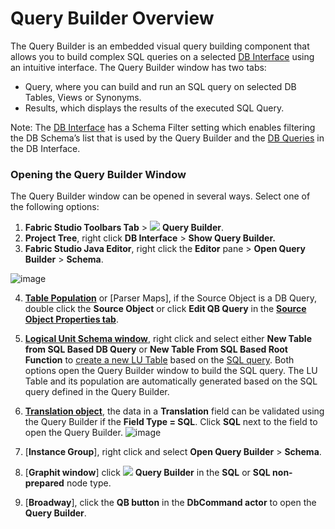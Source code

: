 # Query Builder Overview

The Query Builder is an embedded visual query building component that allows you to build complex SQL queries on a selected [DB Interface](/articles/05_DB_interfaces/01_interfaces_overview.md) using an intuitive interface. 
The Query Builder window has two tabs: 
* Query, where you can build and run an SQL query on selected DB Tables, Views or Synonyms.
* Results, which displays the results of the executed SQL Query. 

Note: 
The [DB Interface](/articles/05_DB_interfaces/04_creating_a_new_database_interface.md) has a Schema Filter setting which enables filtering the DB Schema’s list that is used by the Query Builder and the [DB Queries](/articles/07_table_population/01_table_population_overview.md) in the DB Interface.

### Opening the Query Builder Window
 The Query Builder window can be opened in several ways. Select one of the following options: 
1.	**Fabric Studio Toolbars Tab** > <img src="https://github.com/k2view-academy/K2View-Academy/blob/master/articles/11_query_builder/images/12_1_1%20icon.png"> **Query Builder**.
2.	**Project Tree**, right click **DB Interface** > **Show Query Builder.**
3.	**Fabric Studio Java Editor**, right click the **Editor** pane > **Open Query Builder** > **Schema**.

![image](https://github.com/k2view-academy/K2View-Academy/blob/master/articles/11_query_builder/images/12_1_2%20Schema..png)

4.	[**Table Population**](/articles/07_table_population/01_table_population_overview.md) or [Parser Maps], if the Source Object is a DB Query, double click the **Source Object** or click **Edit QB Query** in the [**Source Object Properties tab**](/articles/07_table_population/04_table_population_properties_tab.md).
5.	[**Logical Unit Schema window**](/articles/03_logical_units/03_LU_schema_window.md), right click and select either **New Table from SQL Based DB Query** or **New Table From SQL Based Root Function** to [create a new LU Table](/articles/03_logical_units/09_add_table_to_a_schema.md) based on the [SQL query](/articles/11_query_builder/03_building_and_running_an_sql_query.md). Both options open the Query Builder window to build the SQL query.  The LU Table and its population are automatically generated based on the SQL query defined in the Query Builder.
6.	[**Translation object**](/articles/09_translations/02_creating_a_new_translation_in_fabric.md), the data in a **Translation** field can be validated using the Query Builder if the **Field Type = SQL**. Click **SQL** next to the field to open the Query Builder.
![image](https://github.com/k2view-academy/K2View-Academy/blob/master/articles/11_query_builder/images/12_1_3%20query%20builder.png)
7.	[**Instance Group**], right click and select **Open Query Builder** > **Schema**.
8.	[**Graphit window**] click <img src="https://github.com/k2view-academy/K2View-Academy/blob/master/articles/11_query_builder/images/12_1_1%20icon.png"> **Query Builder** in the **SQL** or **SQL non-prepared** node type.

9.	[**Broadway**], click the **QB button** in the **DbCommand actor** to open the **Query Builder**.   

